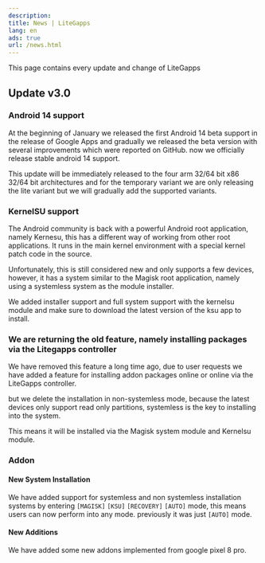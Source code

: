 ```yaml
---
description:
title: News | LiteGapps
lang: en
ads: true
url: /news.html
---
```




This page contains every update and change of LiteGapps


## Update v3.0

### Android 14 support

 At the beginning of January we released the first Android 14 beta support in the release of Google Apps and gradually we released the beta version with several improvements which were reported on GitHub.  now we officially release stable android 14 support.

 This update will be immediately released to the four arm 32/64 bit x86 32/64 bit architectures and for the temporary variant we are only releasing the lite variant but we will gradually add the supported variants.

### KernelSU support

 The Android community is back with a powerful Android root application, namely Kernesu, this has a different way of working from other root applications. It runs in the main kernel environment with a special kernel patch code in the source.

 Unfortunately, this is still considered new and only supports a few devices, however, it has a system similar to the Magisk root application, namely using a systemless system as the module installer.

 We added installer support and full system support with the kernelsu module and make sure to download the latest version of the ksu app to install.

### We are returning the old feature, namely installing packages via the Litegapps controller

 We have removed this feature a long time ago, due to user requests we have added a feature for installing addon packages online or online via the LiteGapps controller.

 but we delete the installation in non-systemless mode, because the latest devices only support read only partitions, systemless is the key to installing into the system.

 This means it will be installed via the Magisk system module and Kernelsu module.
 
### Addon

#### New System Installation

We have added support for systemless and non systemless installation systems by entering ``[MAGISK]`` ``[KSU]`` ``[RECOVERY]`` ``[AUTO]`` mode, this means users can now perform  into any mode.  previously it was just ``[AUTO]`` mode.

#### New Additions

We have added some new addons implemented from google pixel 8 pro.




 